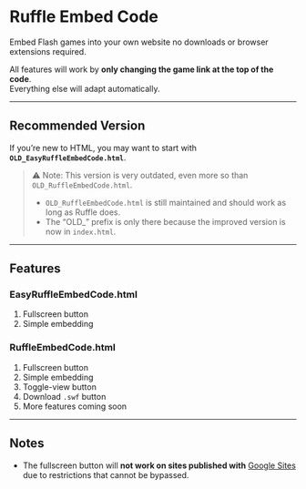# Ruffle Embed Code

Embed Flash games into your own website no downloads or browser extensions required.  

All features will work by **only changing the game link at the top of the code**.  
Everything else will adapt automatically.  

---

## Recommended Version
If you’re new to HTML, you may want to start with **`OLD_EasyRuffleEmbedCode.html`**.  
> ⚠️ Note: This version is very outdated, even more so than `OLD_RuffleEmbedCode.html`.  
> - `OLD_RuffleEmbedCode.html` is still maintained and should work as long as Ruffle does.  
> - The “OLD_” prefix is only there because the improved version is now in `index.html`.  

---

## Features

### EasyRuffleEmbedCode.html
1. Fullscreen button  
2. Simple embedding  

### RuffleEmbedCode.html
1. Fullscreen button  
2. Simple embedding  
3. Toggle-view button  
4. Download `.swf` button  
5. More features coming soon  

---

## Notes
- The fullscreen button will **not work on sites published with** [Google Sites](https://sites.google.com) due to restrictions that cannot be bypassed.  
